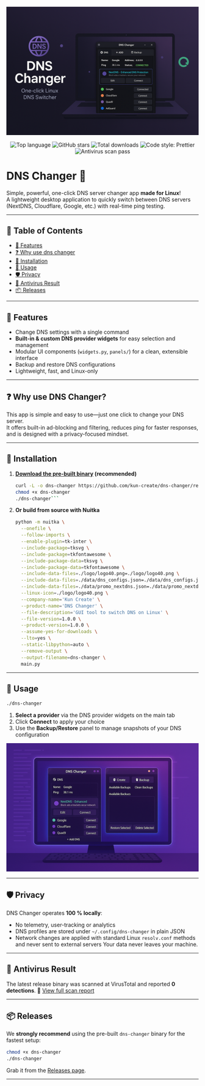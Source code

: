 <p align="center">
  <img src="./assets/photo1.png" alt="DNS Changer Hero"/>
</p>

<p align="center">
  <!-- Project stats -->
  <img src="https://img.shields.io/github/languages/top/kun-create/dns-changer" alt="Top language">
  <img src="https://img.shields.io/github/stars/kun-create/dns-changer?style=social" alt="GitHub stars">
  <img src="https://img.shields.io/github/downloads/kun-create/dns-changer/total.svg" alt="Total downloads">
  <img src="https://img.shields.io/badge/code_style-prettier-ff69b4.svg?style=flat-square" alt="Code style: Prettier">
  <img src="https://img.shields.io/badge/antivirus-PASS-brightgreen" alt="Antivirus scan pass">
</p>

# DNS Changer 🚀

Simple, powerful, one-click DNS server changer app **made for Linux**!  
A lightweight desktop application to quickly switch between DNS servers (NextDNS, Cloudflare, Google, etc.) with real-time ping testing.

---

## 📑 Table of Contents
- [📌 Features](#-features)
- [❓ Why use dns changer](#-why-use-dns-changer)
- [💾 Installation](#-installation)
- [🚀 Usage](#-usage)
- [🛡️ Privacy](#-privacy)
- [🦠 Antivirus Result](#-antivirus-result)
- [📦 Releases](#-releases)

---

## 📌 Features
- Change DNS settings with a single command  
- **Built-in & custom DNS provider widgets** for easy selection and management  
- Modular UI components (`widgets.py`, `panels/`) for a clean, extensible interface  
- Backup and restore DNS configurations  
- Lightweight, fast, and Linux-only  

---

## ❓ Why use DNS Changer?
This app is simple and easy to use—just one click to change your DNS server.  
It offers built-in ad-blocking and filtering, reduces ping for faster responses, and is designed with a privacy-focused mindset.

---

## 💾 Installation

1. **[Download the pre-built binary](https://github.com/kun-create/dns-changer/releases/latest/download/dns-changer) (recommended)**  

   ```bash
   curl -L -o dns-changer https://github.com/kun-create/dns-changer/releases/latest/download/dns-changer
   chmod +x dns-changer
   ./dns-changer```

2. **Or build from source with Nuitka**

   ```bash
   python -m nuitka \
     --onefile \
     --follow-imports \
     --enable-plugin=tk-inter \
     --include-package=tksvg \
     --include-package=tkfontawesome \
     --include-package-data=tksvg \
     --include-package-data=tkfontawesome \
     --include-data-files=./logo/logo40.png=./logo/logo40.png \
     --include-data-files=./data/dns_configs.json=./data/dns_configs.json \
     --include-data-files=./data/promo_nextdns.json=./data/promo_nextdns.json \
     --linux-icon=./logo/logo40.png \
     --company-name='Kun Create' \
     --product-name='DNS Changer' \
     --file-description='GUI tool to switch DNS on Linux' \
     --file-version=1.0.0 \
     --product-version=1.0.0 \
     --assume-yes-for-downloads \
     --lto=yes \
     --static-libpython=auto \
     --remove-output \
     --output-filename=dns-changer \
     main.py
   ```

---

## 🚀 Usage

```bash
./dns-changer
```

1. **Select a provider** via the DNS provider widgets on the main tab
2. Click **Connect** to apply your choice
3. Use the **Backup/Restore** panel to manage snapshots of your DNS configuration

<p align="center">
  <img src="./assets/photo2.png" alt="DNS Changer Screenshot"/>
</p>

---

## 🛡️ Privacy

DNS Changer operates **100 % locally**:

* No telemetry, user-tracking or analytics
* DNS profiles are stored under `~/.config/dns-changer` in plain JSON
* Network changes are applied with standard Linux `resolv.conf` methods and never sent to external servers
  Your data never leaves your machine.

---

## 🦠 Antivirus Result

The latest release binary was scanned at VirusTotal and reported **0 detections**.
🔗 [View full scan report](https://www.virustotal.com/gui/file/e60a3d7f19234c2d4ff754a4304fc66aa0da081076562240e08274c10583c9c9)

---

## 📦 Releases

We **strongly recommend** using the pre-built `dns-changer` binary for the fastest setup:

```bash
chmod +x dns-changer
./dns-changer
```

Grab it from the [Releases page](https://github.com/kun-create/dns-changer/releases/latest).

---